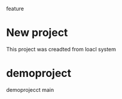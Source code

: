  feature
# New project 
This project was creadted from loacl system

# demoproject
demoprojecct
 main
